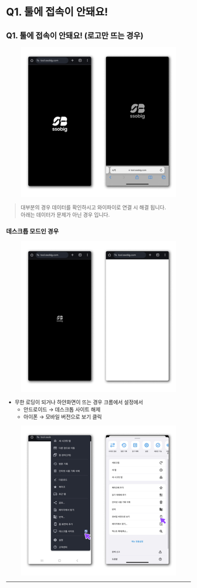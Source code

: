 # Q1. 툴에 접속이 안돼요!

## Q1. 툴에 접속이 안돼요! (로고만 뜨는 경우)





<figure><img src="../../.gitbook/assets/무한로딩 둘다.png" alt=""><figcaption></figcaption></figure>

> 대부분의 경우 데이터를 확인하시고 와이파이로 연결 시 해결 됩니다.\
> 아래는 데이터가 문제가 아닌 경우 입니다.

### 데스크톱 모드인 경우

<figure><img src="../../.gitbook/assets/데스크톱 모드.png" alt=""><figcaption></figcaption></figure>

* 무한 로딩이 되거나 하얀화면이 뜨는 경우 크롬에서 설정에서
  * 안드로이드 → 데스크톱 사이트 해제
  * 아이폰 → 모바일 버전으로 보기 클릭



<figure><img src="../../.gitbook/assets/데스크톱 끄기 둘다.png" alt=""><figcaption></figcaption></figure>

***
